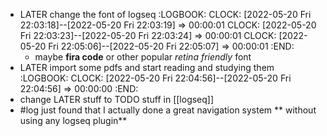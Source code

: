 - LATER change the font of logseq
  :LOGBOOK:
  CLOCK: [2022-05-20 Fri 22:03:18]--[2022-05-20 Fri 22:03:19] =>  00:00:01
  CLOCK: [2022-05-20 Fri 22:03:23]--[2022-05-20 Fri 22:03:24] =>  00:00:01
  CLOCK: [2022-05-20 Fri 22:05:06]--[2022-05-20 Fri 22:05:07] =>  00:00:01
  :END:
	- maybe **fira code** or other popular *retina friendly* font
- LATER import some pdfs and start reading and studying them
  :LOGBOOK:
  CLOCK: [2022-05-20 Fri 22:04:56]--[2022-05-20 Fri 22:04:56] =>  00:00:00
  :END:
- change LATER stuff to TODO stuff in [[logseq]]
- #log just found that I actually done a great navigation system ** without using any logseq plugin**